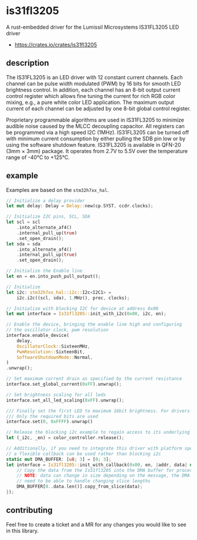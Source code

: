 # is31fl3205
A rust-embedded driver for the Lumissil Microsystems IS31FL3205 LED driver

- https://crates.io/crates/is31fl3205

## description
The IS31FL3205 is an LED driver with 12 constant current channels. Each channel can be pulse width modulated (PWM) by 16 bits for smooth LED brightness control. In addition, each channel has an 8-bit output current control register which allows fine tuning the current for rich RGB color mixing, e.g., a pure white color LED application. The maximum output current of each channel can be adjusted by one 8-bit global control register.

Proprietary programmable algorithms are used in IS31FL3205 to minimize audible noise caused by the MLCC decoupling capacitor. All registers can be programmed via a high speed I2C (1MHz).
IS31FL3205 can be turned off with minimum current consumption by either pulling the SDB pin low or by using the software shutdown feature.
IS31FL3205 is available in QFN-20 (3mm × 3mm) package. It operates from 2.7V to 5.5V over the temperature range of -40°C to +125°C.

## example
Examples are based on the `stm32h7xx_hal`.

```rust
// Initialize a delay provider
let mut delay: Delay = Delay::new(cp.SYST, ccdr.clocks);

// Initialize I2C pins, SCL, SDA
let scl = scl
    .into_alternate_af4()
    .internal_pull_up(true)
    .set_open_drain();
let sda = sda
    .into_alternate_af4()
    .internal_pull_up(true)
    .set_open_drain();

// Initialize the Enable line
let en = en.into_push_pull_output();

// Initialize 
let i2c: stm32h7xx_hal::i2c::I2c<I2C1> =
    i2c.i2c((scl, sda), 1.MHz(), prec, clocks);

// Initialize with blocking I2C for device at address 0x00
let mut interface = Is31fl3205::init_with_i2c(0x00, i2c, en);

// Enable the device, bringing the enable line high and configuring
// the oscillator clock, pwm resolution
interface.enable_device(
    delay,
    OscillatorClock::SixteenMHz,
    PwmResolution::SixteenBit,
    SoftwareShutdownMode::Normal,
)
.unwrap();

// Set maximum current drain as specified by the current resistance
interface.set_global_current(0xFF).unwrap();

// Set brightness scaling for all leds
interface.set_all_led_scaling(0xFF).unwrap();

/// Finally set the first LED to maximum 16bit brightness. For drivers configured for less than 16bit
/// Only the required bits are used
interface.set(0, 0xFFFF).unwrap()

// Release the blocking i2c example to regain access to its underlying resources
let (_i2c, _en) = color_controller.release();

// Additionally, if you need to integrate this driver with platform specific DMA controllers then
// a flexible callback can be used rather than blocking i2c
static mut DMA_BUFFER: [u8; 3] = [0; 3];
let interface = Is31fl3205::init_with_callback(0x00, en, |addr, data| unsafe {
    // Copy the data from the Is31fl3205 into the DMA buffer for processing
    // NOTE: data can change in size depending on the message, the DMA implementation will
    // need to be able to handle changing slice lengths
    DMA_BUFFER[0..data.len()].copy_from_slice(data);
});
```

## contributing
Feel free to create a ticket and a MR for any changes you would like to see in this library.
